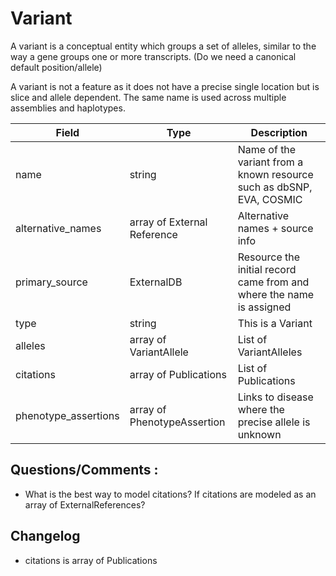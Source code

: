 # Variant

A variant is a conceptual entity which groups a set of alleles, similar to the way a gene groups one or more transcripts. (Do we need a canonical default position/allele)

A variant is not a feature as it does not have a precise single location but is slice and allele dependent. The same name is used across multiple assemblies and haplotypes.

| Field             | Type            | Description
|-------------------|-----------------|---------------------
|name         | string          | Name of the variant from a known resource such as dbSNP, EVA, COSMIC
|alternative_names         |array of External Reference         | Alternative names + source info
| primary_source     |ExternalDB       | Resource the initial record came from and where the name is assigned
| type|string |This is a Variant 
|alleles |array of VariantAllele |List of VariantAlleles
| citations| array of Publications|List of Publications
| phenotype_assertions| array of PhenotypeAssertion|Links to disease where the precise allele is unknown


## Questions/Comments :
*  What is the best way to model citations? If citations are modeled as an array of ExternalReferences?

## Changelog
* citations is array of Publications

